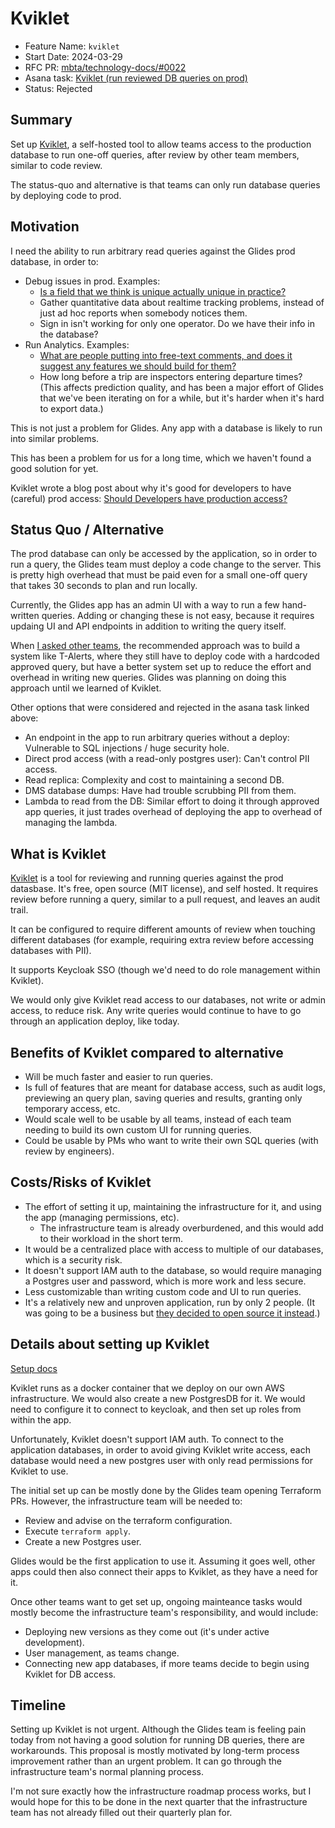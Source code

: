 # Kviklet 

- Feature Name: `kviklet`
- Start Date: 2024-03-29
- RFC PR: [mbta/technology-docs/#0022](https://github.com/mbta/technology-docs/pull/22)
- Asana task: [Kviklet (run reviewed DB queries on prod)](https://app.asana.com/0/1200506724882024/1206873943983582/f)
- Status: Rejected

## Summary

Set up [Kviklet](https://kviklet.dev/), a self-hosted tool to allow teams access to the production database to run one-off queries, after review by other team members, similar to code review.

The status-quo and alternative is that teams can only run database queries by deploying code to prod.

## Motivation

I need the ability to run arbitrary read queries against the Glides prod database, in order to:
- Debug issues in prod. Examples:
  - [Is a field that we think is unique actually unique in practice?](https://app.asana.com/0/1200273269966439/1205996566957450)
  - Gather quantitative data about realtime tracking problems, instead of just ad hoc reports when somebody notices them.
  - Sign in isn't working for only one operator. Do we have their info in the database?
- Run Analytics. Examples:
  - [What are people putting into free-text comments, and does it suggest any features we should build for them?](https://app.asana.com/0/616151179860796/1206468619394322)
  - How long before a trip are inspectors entering departure times? (This affects prediction quality, and has been a major effort of Glides that we've been iterating on for a while, but it's harder when it's hard to export data.)

This is not just a problem for Glides. Any app with a database is likely to run into similar problems.

This has been a problem for us for a long time, which we haven't found a good solution for yet.

Kviklet wrote a blog post about why it's good for developers to have (careful) prod access: [Should Developers have production access?](https://kviklet.dev/blog/should-engineers-have-production-access)

## Status Quo / Alternative

The prod database can only be accessed by the application, so in order to run a query, the Glides team must deploy a code change to the server. This is pretty high overhead that must be paid even for a small one-off query that takes 30 seconds to plan and run locally.

Currently, the Glides app has an admin UI with a way to run a few hand-written queries. Adding or changing these is not easy, because it requires updaing UI and API endpoints in addition to writing the query itself.
 
When [I asked other teams](https://app.asana.com/0/1200506724882024/1206647196651141/f), the recommended approach was to build a system like T-Alerts, where they still have to deploy code with a hardcoded approved query, but have a better system set up to reduce the effort and overhead in writing new queries. Glides was planning on doing this approach until we learned of Kviklet.

Other options that were considered and rejected in the asana task linked above:
- An endpoint in the app to run arbitrary queries without a deploy: Vulnerable to SQL injections / huge security hole.
- Direct prod access (with a read-only postgres user): Can't control PII access.
- Read replica: Complexity and cost to maintaining a second DB.
- DMS database dumps: Have had trouble scrubbing PII from them.
- Lambda to read from the DB: Similar effort to doing it through approved app queries, it just trades overhead of deploying the app to overhead of managing the lambda.

## What is Kviklet

[Kviklet](https://kviklet.dev/) is a tool for reviewing and running queries against the prod datasbase. It's free, open source (MIT license), and self hosted. It requires review before running a query, similar to a pull request, and leaves an audit trail.

It can be configured to require different amounts of review when touching different databases (for example, requiring extra review before accessing databases with PII).

It supports Keycloak SSO (though we'd need to do role management within Kviklet).

We would only give Kviklet read access to our databases, not write or admin access, to reduce risk. Any write queries would continue to have to go through an application deploy, like today.

## Benefits of Kviklet compared to alternative

- Will be much faster and easier to run queries.
- Is full of features that are meant for database access, such as audit logs, previewing an query plan, saving queries and results, granting only temporary access, etc.
- Would scale well to be usable by all teams, instead of each team needing to build its own custom UI for running queries.
- Could be usable by PMs who want to write their own SQL queries (with review by engineers).

## Costs/Risks of Kviklet

- The effort of setting it up, maintaining the infrastructure for it, and using the app (managing permissions, etc).
  - The infrastructure team is already overburdened, and this would add to their workload in the short term.
- It would be a centralized place with access to multiple of our databases, which is a security risk.
- It doesn't support IAM auth to the database, so would require managing a Postgres user and password, which is more work and less secure.
- Less customizable than writing custom code and UI to run queries.
- It's a relatively new and unproven application, run by only 2 people. (It was going to be a business but [they decided to open source it instead](https://kviklet.dev/blog/kviklet-is-now-mit-licensed).)

## Details about setting up Kviklet

[Setup docs](https://github.com/kviklet/kviklet?tab=readme-ov-file#setup)

Kviklet runs as a docker container that we deploy on our own AWS infrastructure. We would also create a new PostgresDB for it. We would need to configure it to connect to keycloak, and then set up roles from within the app.

Unfortunately, Kviklet doesn't support IAM auth. To connect to the application databases, in order to avoid giving Kviklet write access, each database would need a new postgres user with only read permissions for Kviklet to use.

The initial set up can be mostly done by the Glides team opening Terraform PRs. However, the infrastructure team will be needed to:
- Review and advise on the terraform configuration.
- Execute `terraform apply`.
- Create a new Postgres user.

Glides would be the first application to use it. Assuming it goes well, other apps could then also connect their apps to Kviklet, as they have a need for it. 

Once other teams want to get set up, ongoing mainteance tasks would mostly become the infrastructure team's responsibility, and would include:
- Deploying new versions as they come out (it's under active development).
- User management, as teams change.
- Connecting new app databases, if more teams decide to begin using Kviklet for DB access.

## Timeline

Setting up Kviklet is not urgent. Although the Glides team is feeling pain today from not having a good solution for running DB queries, there are workarounds. This proposal is mostly motivated by long-term process improvement rather than an urgent problem. It can go through the infrastructure team's normal planning process.

I'm not sure exactly how the infrastructure roadmap process works, but I would hope for this to be done in the next quarter that the infrastructure team has not already filled out their quarterly plan for.
